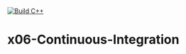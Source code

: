 [![Build C++](https://github.com/tesss24/x06-Continuous-Integration/actions/workflows/c++_action.yml/badge.svg)](https://github.com/tesss24/x06-Continuous-Integration/actions/workflows/c++_action.yml)

# x06-Continuous-Integration
